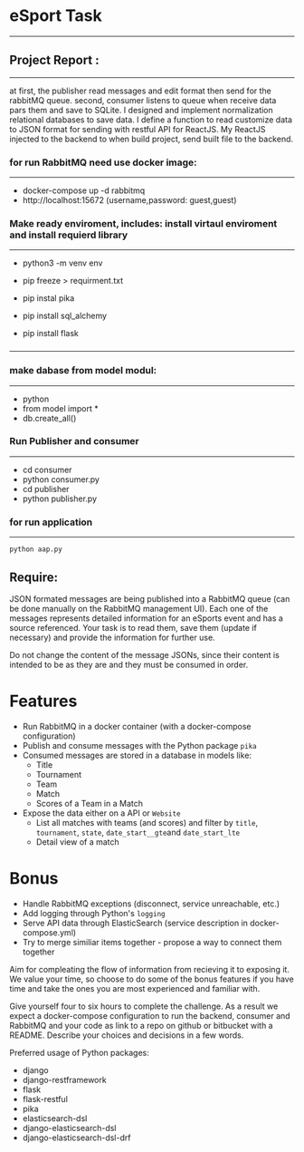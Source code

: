 # eSport Task

---

## Project Report :

---

at first, the publisher read messages and edit format then send for the rabbitMQ queue.
second, consumer listens to queue when receive data pars them and save to SQLite.
I designed and implement normalization relational databases to save data.
I define a function to read customize data to JSON format for sending with restful API for ReactJS.
My ReactJS injected to the backend to when build project, send built file to the backend. 

### for run RabbitMQ need use docker image:

--- 

  * docker-compose up -d rabbitmq
  * http://localhost:15672 (username,password: guest,guest)


### Make ready enviroment, includes: install virtaul enviroment and install requierd library

---

  * python3 -m venv env

  * pip freeze > requirment.txt

  * pip instal pika
  * pip install sql_alchemy
  * pip install flask

### 

---

### make dabase from model modul:

---

  * python
  * from model import *
  * db.create_all()


### Run Publisher and consumer

---

  * cd consumer
  * python consumer.py
  * cd publisher
  * python publisher.py



### for run application

--- 

    python aap.py





## Require:

JSON formated messages are being published into a RabbitMQ queue (can be done manually on the RabbitMQ management UI).
Each one of the messages represents detailed information for an eSports event and has a source referenced. Your task is to read them, save them (update if necessary) and provide the information for further use.

Do not change the content of the message JSONs, since their content is intended to be as they are and they must be consumed in order.

# Features
* Run RabbitMQ in a docker container (with a docker-compose configuration)
* Publish and consume messages with the Python package `pika`
* Consumed messages are stored in a database in models like:
  * Title
  * Tournament
  * Team
  * Match
  * Scores of a Team in a Match
* Expose the data either on a API or `Website`
  * List all matches with teams (and scores) and filter by `title`, `tournament`, `state`, `date_start__gte`and `date_start_lte`
  * Detail view of a match

# Bonus
* Handle RabbitMQ exceptions (disconnect, service unreachable, etc.)
* Add logging through Python's `logging`
* Serve API data through ElasticSearch (service description in docker-compose.yml)
* Try to merge similiar items together - propose a way to connect them together

Aim for compleating the flow of information from recieving it to exposing it. We value your time, so choose to do some of the bonus features if you have time and take the ones you are most experienced and familiar with.

Give yourself four to six hours to complete the challenge. As a result we expect a docker-compose configuration to run the backend, consumer and RabbitMQ and your code as link to a repo on github or bitbucket with a README. Describe your choices and decisions in a few words.

Preferred usage of Python packages:
- django
- django-restframework
- flask
- flask-restful
- pika
- elasticsearch-dsl
- django-elasticsearch-dsl
- django-elasticsearch-dsl-drf
